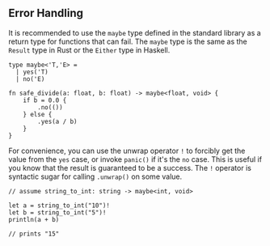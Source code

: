 ## Error Handling

It is recommended to use the `maybe` type defined in the standard library as a return type for functions that can fail.
The `maybe` type is the same as the `Result` type in Rust or the `Either` type in Haskell.

```
type maybe<'T,'E> =
  | yes('T)
  | no('E)
```

```
fn safe_divide(a: float, b: float) -> maybe<float, void> {
    if b = 0.0 {
        .no(())
    } else {
        .yes(a / b)
    }
}
```

For convenience, you can use the unwrap operator `!` to forcibly get the value from the `yes` case, or invoke `panic()`
if it's the `no` case. This is useful if you know that the result is guaranteed to be a success.
The `!` operator is syntactic sugar for calling `.unwrap()` on some value.

```
// assume string_to_int: string -> maybe<int, void>

let a = string_to_int("10")!
let b = string_to_int("5")!
println(a + b)

// prints "15"
```
